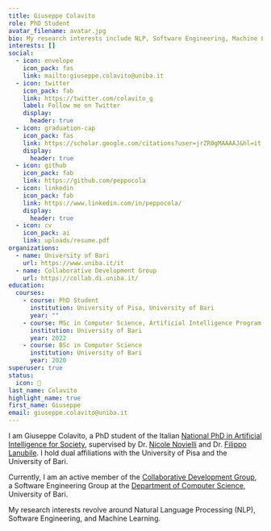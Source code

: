 ```yaml
---
title: Giuseppe Colavito
role: PhD Student
avatar_filename: avatar.jpg
bio: My research interests include NLP, Software Engineering, Machine Learning
interests: []
social:
  - icon: envelope
    icon_pack: fas
    link: mailto:giuseppe.colavito@uniba.it
  - icon: twitter
    icon_pack: fab
    link: https://twitter.com/colavito_g
    label: Follow me on Twitter
    display:
      header: true
  - icon: graduation-cap
    icon_pack: fas
    link: https://scholar.google.com/citations?user=jrZR0gMAAAAJ&hl=it
    display:
      header: true
  - icon: github
    icon_pack: fab
    link: https://github.com/peppocola
  - icon: linkedin
    icon_pack: fab
    link: https://www.linkedin.com/in/peppocola/
    display:
      header: true
  - icon: cv
    icon_pack: ai
    link: uploads/resume.pdf
organizations:
  - name: University of Bari
    url: https://www.uniba.it/it
  - name: Collaborative Development Group
    url: https://collab.di.uniba.it/
education:
  courses:
    - course: PhD Student
      institution: University of Pisa, University of Bari
      year: ""
    - course: MSc in Computer Science, Artificial Intelligence Program
      institution: University of Bari
      year: 2022
    - course: BSc in Computer Science
      institution: University of Bari
      year: 2020
superuser: true
status:
  icon: 💾
last_name: Colavito
highlight_name: true
first_name: Giuseppe
email: giuseppe.colavito@uniba.it
---
```

I am Giuseppe Colavito, a PhD student of the Italian [National PhD in Artificial Intelligence for Society](https://phd-ai-society.di.unipi.it/), supervised by Dr. [Nicole Novielli](https://collab.di.uniba.it/nicole/) and Dr. [Filippo Lanubile](http://www.di.uniba.it/~lanubile/).
I hold dual affiliations with the University of Pisa and the University of Bari.

Currently, I am an active member of the [Collaborative Development Group](https://collab.di.uniba.it/), a Software Engineering Group at the [Department of Computer Science](https://www.uniba.it/it/ricerca/dipartimenti/informatica), University of Bari.

My research interests revolve around Natural Language Processing (NLP), Software Engineering, and Machine Learning.